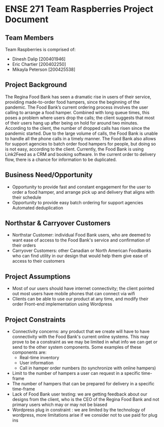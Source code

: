 

# ENSE 271 Team Raspberries Project Document

## Team Members
Team Raspberries is comprised of:
- Dinesh Dalip [200401946]
- Eric Chartier [200402250]
- Mikayla Peterson [200425538]

## Project Background
The Regina Food Bank has seen a dramatic rise in users of their service, providing made-to-order food hampers, since the beginning of the pandemic. The Food Bank’s current ordering process involves the user calling to arrange a food hamper. Combined with long queue times, this poses a problem where users drop the calls; the client suggests that most of their users hang up after being on hold for around two minutes. According to the client, the number of dropped calls has risen since the pandemic started. Due to the large volume of calls, the Food Bank is unable to handle all the phone calls in a timely manner. The Food Bank also allows for support agencies to batch order food hampers for people, but doing so is not easy, according to the client. Currently, the Food Bank is using Link2Feed as a CRM and booking software. In the current order to delivery flow, there is a chance for information to be duplicated.  

## Business Need/Opportunity
* Opportunity to provide fast and constant engagement for the user to order a food hamper, and arrange pick up and delivery that aligns with their schedule 
* Opportunity to provide easy batch ordering for support agencies 
Automated deduplication 

## Northstar & Carryover Customers
* Northstar Customer: individual Food Bank users, who are deemed to want ease of access to the Food Bank's service and confirmation of their orders
* Carryover Customers: other Canadian or North American Foodbanks who can find utility in our design that would help them give ease of access to their customers

## Project Assumptions
* Most of our users should have internet connectivity; the client pointed out most users have mobile phones that can connect via wifi
* Clients can be able to use our product at any time, and modify their order
Front-end implementation using Wordpress

## Project Constraints
* Connectivity concerns: any product that we create will have to have connectivity with the Food Bank's current online systems. This may prove to be a constraint as we may be limited in what info we can get or send to the other system components. Some examples of these components are:
  * Real-time inventory 
  * User information 
  * Call in hamper order numbers (to synchronize with online hampers)
* Limit to the number of hampers a user can request in a specific time-frame
* The number of hampers that can be prepared for delivery in a specific time-frame
* Lack of Food Bank user testing: we are getting feedback about our designs from the client, who is the CEO of the Regina Food Bank and not primary users which may or may not be biased 
* Wordpress plug in constraint : we are limited by the technology of wordpress, more limitations arise if we consider not to use paid for plug ins
